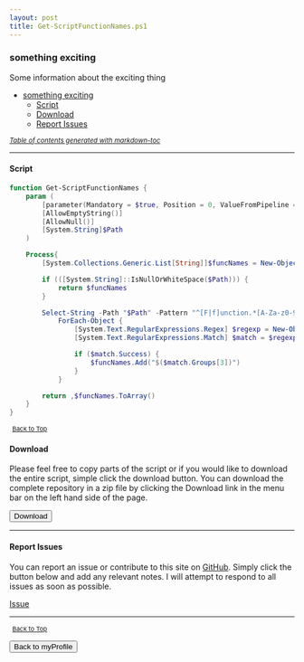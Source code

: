 ```yaml
---
layout: post
title: Get-ScriptFunctionNames.ps1
---
```


### something exciting

Some information about the exciting thing

- [something exciting](#something-exciting)
  - [Script](#script)
  - [Download](#download)
  - [Report Issues](#report-issues)

<small><i><a href='http://ecotrust-canada.github.io/markdown-toc/'>Table of contents generated with markdown-toc</a></i></small>

---

#### Script

```powershell
function Get-ScriptFunctionNames {
    param (
        [parameter(Mandatory = $true, Position = 0, ValueFromPipeline = $true)]
        [AllowEmptyString()]
        [AllowNull()]
        [System.String]$Path
    )

    Process{
        [System.Collections.Generic.List[String]]$funcNames = New-Object System.Collections.Generic.List[String]

        if (([System.String]::IsNullOrWhiteSpace($Path))) {
			return $funcNames
		}

		Select-String -Path "$Path" -Pattern "^[F|f]unction.*[A-Za-z0-9+]-[A-Za-z0-9+]" |
			ForEach-Object {
				[System.Text.RegularExpressions.Regex] $regexp = New-Object Regex("(function)( +)([\w-]+)")
				[System.Text.RegularExpressions.Match] $match = $regexp.Match("$_")

				if ($match.Success)	{
					$funcNames.Add("$($match.Groups[3])")
				}
			}

        return ,$funcNames.ToArray()
    }
}
```

<span style="font-size:11px;"><a href="#"><i class="fas fa-caret-up" aria-hidden="true" style="color: white; margin-right:5px;"></i>Back to Top</a></span>

#### Download

Please feel free to copy parts of the script or if you would like to download the entire script, simple click the download button. You can download the complete repository in a zip file by clicking the Download link in the menu bar on the left hand side of the page.

<button class="btn" type="submit" onclick="window.open('/PowerShell/functions/myProfile/Get-ScriptFunctionNames.ps1')">
    <i class="fa fa-cloud-download-alt">
    </i>
        Download
</button>

---

#### Report Issues

You can report an issue or contribute to this site on <a href="https://github.com/BanterBoy/scripts-blog/issues">GitHub</a>. Simply click the button below and add any relevant notes. I will attempt to respond to all issues as soon as possible.

<!-- Place this tag where you want the button to render. -->

<a class="github-button" href="https://github.com/BanterBoy/scripts-blog/issues/new?title=Get-ScriptFunctionNames.ps1&body=There is a problem with this function. Please find details below." data-show-count="true" aria-label="Issue BanterBoy/scripts-blog on GitHub">Issue</a>

---

<span style="font-size:11px;"><a href="#"><i class="fas fa-caret-up" aria-hidden="true" style="color: white; margin-right:5px;"></i>Back to Top</a></span>

<a href="/menu/_pages/myProfile.html">
    <button class="btn">
        <i class='fas fa-reply'>
        </i>
            Back to myProfile
    </button>
</a>

[1]: http://ecotrust-canada.github.io/markdown-toc
[2]: https://github.com/googlearchive/code-prettify
